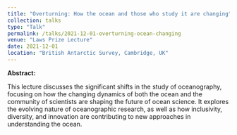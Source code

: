 ```yaml
---
title: "Overturning: How the ocean and those who study it are changing"
collection: talks
type: "Talk"
permalink: /talks/2021-12-01-overturning-ocean-changing
venue: "Laws Prize Lecture"
date: 2021-12-01
location: "British Antarctic Survey, Cambridge, UK"
---
```


**Abstract:**

This lecture discusses the significant shifts in the study of oceanography, focusing on how the changing dynamics of both the ocean and the community of scientists are shaping the future of ocean science. It explores the evolving nature of oceanographic research, as well as how inclusivity, diversity, and innovation are contributing to new approaches in understanding the ocean.

